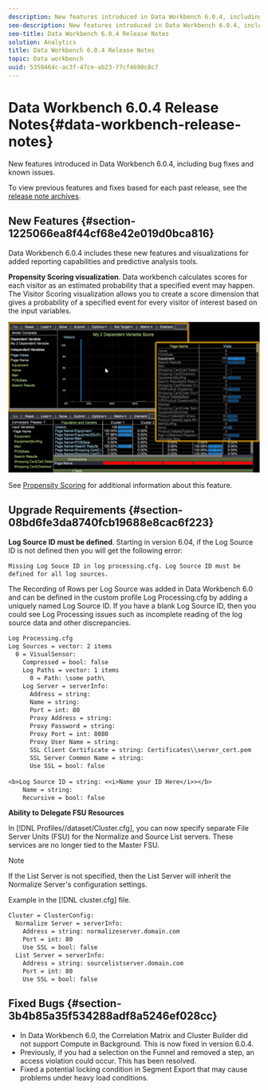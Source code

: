 ```yaml
---
description: New features introduced in Data Workbench 6.0.4, including bug fixes and known issues.
seo-description: New features introduced in Data Workbench 6.0.4, including bug fixes and known issues.
seo-title: Data Workbench 6.0.4 Release Notes
solution: Analytics
title: Data Workbench 6.0.4 Release Notes
topic: Data workbench
uuid: 5350464c-ac3f-47ce-ab23-77cf4690c8c7
---
```


# Data Workbench 6.0.4 Release Notes{#data-workbench-release-notes}

New features introduced in Data Workbench 6.0.4, including bug fixes and known issues.

To view previous features and fixes based for each past release, see the [release note archives](https://marketing.adobe.com/resources/help/en_US/insight/insight_release_notes_prev.pdf).

## New Features {#section-1225066ea8f44cf68e42e019d0bca816}

Data Workbench 6.0.4 includes these new features and visualizations for added reporting capabilities and predictive analysis tools.

**Propensity Scoring visualization**. Data workbench calculates scores for each visitor as an estimated probability that a specified event may happen. The Visitor Scoring visualization allows you to create a score dimension that gives a probability of a specified event for every visitor of interest based on the input variables.

![](assets/visitor_scoring_visual.png)

See [Propensity Scoring](../../../home/c-get-started/c-analysis-vis/c-visitor-propensity/c-visitor-propensity.md#concept-2958f4640dd44b9d86ad51c4f6165f40) for additional information about this feature.

## Upgrade Requirements {#section-08bd6fe3da8740fcb19688e8cac6f223}

**Log Source ID must be defined**. Starting in version 6.04, if the Log Source ID is not defined then you will get the following error:

```
Missing Log Souce ID in log processing.cfg. Log Source ID must be  
defined for all log sources.
```

The Recording of Rows per Log Source was added in Data Workbench 6.0 and can be defined in the custom profile Log Processing.cfg by adding a uniquely named Log Source ID. If you have a blank Log Source ID, then you could see Log Processing issues such as incomplete reading of the log source data and other discrepancies.

```
Log Processing.cfg 
Log Sources = vector: 2 items 
  0 = VisualSensor: 
    Compressed = bool: false 
    Log Paths = vector: 1 items 
      0 = Path: \some path\ 
    Log Server = serverInfo:  
      Address = string:  
      Name = string:  
      Port = int: 80 
      Proxy Address = string:  
      Proxy Password = string:  
      Proxy Port = int: 8080 
      Proxy User Name = string:  
      SSL Client Certificate = string: Certificates\\server_cert.pem 
      SSL Server Common Name = string:  
      Use SSL = bool: false 
     
<b>Log Source ID = string: <<i>Name your ID Here</i>></b> 
    Name = string:  
    Recursive = bool: false
```

**Ability to Delegate FSU Resources**

In [!DNL Profiles/<profilename>/dataset/Cluster.cfg], you can now specify separate File Server Units (FSU) for the Normalize and Source List servers. These services are no longer tied to the Master FSU.

>[!NOTE]
>
>If the List Server is not specified, then the List Server will inherit the Normalize Server's configuration settings.

Example in the [!DNL cluster.cfg] file.

```
Cluster = ClusterConfig: 
  Normalize Server = serverInfo: 
    Address = string: normalizeserver.domain.com 
    Port = int: 80 
    Use SSL = bool: false 
  List Server = serverInfo: 
    Address = string: sourcelistserver.domain.com 
    Port = int: 80 
    Use SSL = bool: false
```

## Fixed Bugs {#section-3b4b85a35f534288adf8a5246ef028cc}

* In Data Workbench 6.0, the Correlation Matrix and Cluster Builder did not support Compute in Background. This is now fixed in version 6.0.4. 
* Previously, if you had a selection on the Funnel and removed a step, an access violation could occur. This has been resolved. 
* Fixed a potential locking condition in Segment Export that may cause problems under heavy load conditions.

